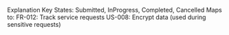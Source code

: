 Explanation
Key States: Submitted, InProgress, Completed, Cancelled
Maps to:
FR-012: Track service requests
US-008: Encrypt data (used during sensitive requests)